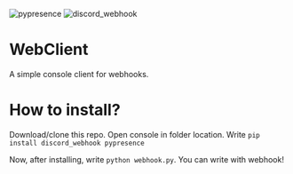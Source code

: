 ![pypresence](https://img.shields.io/badge/using-pypresence-00bb88.svg?style=for-the-badge&logo=discord&logoWidth=20) ![discord_webhook](https://img.shields.io/badge/using-discord_webhook-0adeff.svg?style=for-the-badge&logo=discord&logoWidth=20)
# WebClient
A simple console client for webhooks.
# How to install?
Download/clone this repo. Open console in folder location. Write `pip install discord_webhook pypresence`

Now, after installing, write `python webhook.py`. You can write with webhook!
